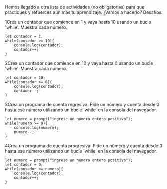 Hemos llegado a otra lista de actividades (no obligatorias) para que practiques y refuerces aún más tu aprendizaje. ¿Vamos a hacerlo? Desafíos:

1Crea un contador que comience en 1 y vaya hasta 10 usando un bucle 'while'. Muestra cada número.

```
let contador = 1;
while(contador >= 10){
    console.log(contador);
    contador++; 
}
```
2Crea un contador que comience en 10 y vaya hasta 0 usando un bucle 'while'. Muestra cada número.

```
let contador = 10;
while(contador >= 0){
    console.log(contador);
    contador--;
}
```

3Crea un programa de cuenta regresiva. Pide un número y cuenta desde 0 hasta ese número utilizando un bucle 'while' en la consola del navegador.

```
let numero = prompt("ingrese un numero entero positivo");
while(numero >= 0){
    console.log(numero);
    numero--;
}
```

4Crea un programa de cuenta progresiva. Pide un número y cuenta desde 0 hasta ese número utilizando un bucle 'while' en la consola del navegador.

```
let numero = prompt("ingrese un numero entero positivo");
let contador = 0;
while(contador <= numero){
    console.log(contador);
    contador++;
}
```